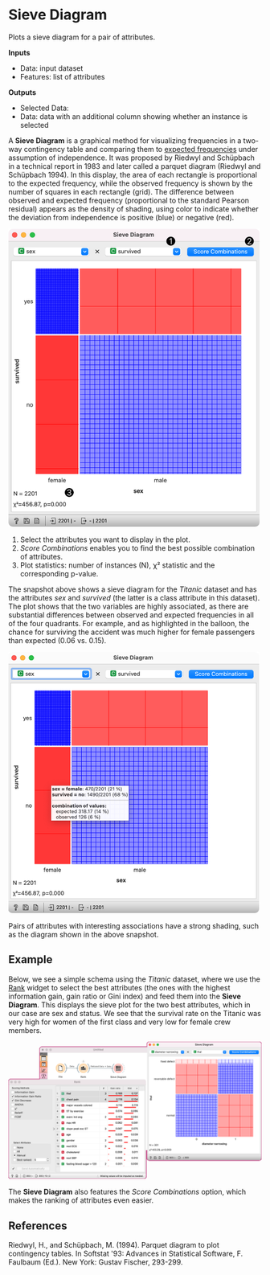 Sieve Diagram
=============

Plots a sieve diagram for a pair of attributes.

**Inputs**

- Data: input dataset
- Features: list of attributes

**Outputs**

- Selected Data:
- Data: data with an additional column showing whether an instance is selected

A **Sieve Diagram** is a graphical method for visualizing frequencies in a two-way contingency table and comparing them to [expected frequencies](http://cnx.org/contents/d396c4ad-2fd7-47cd-be84-152b44880feb@2/What-is-an-expected-frequency) under assumption of independence. It was proposed by Riedwyl and Schüpbach in a technical report in 1983 and later called a parquet diagram (Riedwyl and Schüpbach 1994). In this display, the area of each rectangle is proportional to the expected frequency, while the observed frequency is shown by the number of squares in each rectangle (grid). The difference between observed and expected frequency (proportional to the standard Pearson residual) appears as the density of shading, using color to indicate whether the deviation from independence is positive (blue) or negative (red).

<img src="images/SieveDiagram-stamped.png" alt="Sieve Diagram" style="max-width: 500px"/>

1. Select the attributes you want to display in the plot.
2. *Score Combinations* enables you to find the best possible combination of attributes.
3. Plot statistics: number of instances (N), χ² statistic and the corresponding p-value.

The snapshot above shows a sieve diagram for the *Titanic* dataset and has the attributes *sex* and *survived* (the latter is a class attribute in this dataset). The plot shows that the two variables are highly associated, as there are substantial differences between observed and expected frequencies in all of the four quadrants. For example, and as highlighted in the balloon, the chance for surviving the accident was much higher for female passengers than expected (0.06 vs. 0.15).

<img src="images/SieveDiagram-hover.png" alt="Sieve Diagram" style="max-width: 500px"/>

Pairs of attributes with interesting associations have a strong shading, such as the diagram shown in the above snapshot.

Example
-------

Below, we see a simple schema using the *Titanic* dataset, where we use the
[Rank](../data/rank.md) widget to select the best attributes (the ones with the highest information gain, gain ratio or Gini index) and feed them into the **Sieve Diagram**. This displays the sieve plot for the two best attributes, which in our case are sex and status. We see that the survival rate on the Titanic was very high for women of the first class and very low for female crew members.

![](images/SieveDiagram-Example.png)

The **Sieve Diagram** also features the *Score Combinations* option, which makes the ranking of attributes even easier.

References
----------

Riedwyl, H., and Schüpbach, M. (1994). Parquet diagram to plot contingency tables. In Softstat '93: Advances in Statistical Software, F. Faulbaum (Ed.). New York: Gustav Fischer, 293-299.

